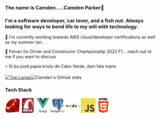 ### The name is Camden.....Camden Parker👋 

<!--
**camdencparker/camdencparker** is a ✨ _special_ ✨ repository because its `README.md` (this file) appears on your GitHub profile.

Here are some ideas to get you started:

- 🔭 I’m currently working on ...
- 🌱 I’m currently learning ...
- 👯 I’m looking to collaborate on ...
- 🤔 I’m looking for help with ...
- 💬 Ask me about ...
- 📫 How to reach me: ...
- 😄 Pronouns: ...
- ⚡ Fun fact: ...
-->

### I'm a software developer, car lover, and a fish nut. Always looking for ways to bend life to my will with technology.

🔭 I'm currently working towards AWS cloud/developer certifications as well as my summer tan.

💬 Ferrari for Driver and Constructor Championship 2022 F1... reach out ot me if you want to discuss

⚡ Si bu podi papia kriolu de Cabo Verde, dam fala mano

[![Top Langs](https://github-readme-stats.vercel.app/api/top-langs/?username=camdencparker&layout=compact&theme=tokyonight)](https://github.com/camdencparker/github-readme-stats)![Camden's GitHub stats](https://github-readme-stats.vercel.app/api?username=camdencparker&show_icons=true&theme=tokyonight)

### Tech Stack
<img src="https://raw.githubusercontent.com/devicons/devicon/master/icons/ruby/ruby-original.svg" alt="ruby" width="50" height="50" style="max-width: 100%;"><img src="https://raw.githubusercontent.com/devicons/devicon/master/icons/rails/rails-original-wordmark.svg" alt="rails" width="50" height="50" style="max-width: 100%;"><img src="https://raw.githubusercontent.com/devicons/devicon/master/icons/vuejs/vuejs-original-wordmark.svg" alt="vuejs" width="50" height="50" style="max-width: 100%;"><img src="https://raw.githubusercontent.com/devicons/devicon/master/icons/postgresql/postgresql-original-wordmark.svg" alt="postgresql" width="50" height="50" style="max-width: 100%;"><img src="https://raw.githubusercontent.com/devicons/devicon/master/icons/nodejs/nodejs-original-wordmark.svg" alt="nodejs" width="50" height="50" style="max-width: 100%;"><img src="https://raw.githubusercontent.com/devicons/devicon/master/icons/javascript/javascript-original.svg" alt="javascript" width="50" height="50" style="max-width: 100%;"><img src="https://raw.githubusercontent.com/devicons/devicon/master/icons/html5/html5-original-wordmark.svg" alt="html5" width="50" height="50" style="max-width: 100%;">
